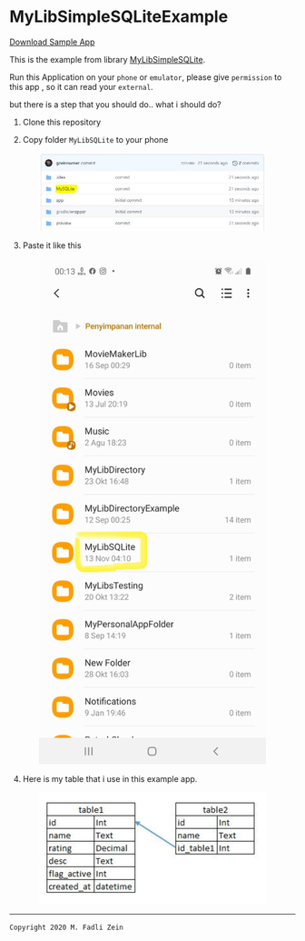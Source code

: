 # MyLibSimpleSQLiteExample

[Download Sample App](https://drive.google.com/file/d/1tuhBMx_d62uQyAIudmUsbWGg3MUCz7zJ/view?usp=sharing)

This is the example from library [MyLibSimpleSQLite](https://github.com/gzeinnumer/EasySQLiteCRUD).

Run this Application on your `phone` or `emulator`, please give `permission` to this app , so it can read your `external`.

but there is a step that you should do.. what i should do?

1. Clone this repository

2. Copy folder `MyLibSQLite` to your phone

<p align="center">
  <img src="https://github.com/gzeinnumer/MyLibSQLiteExample/blob/master/preview/example3.jpg" width="400"/>
</p>

3. Paste it like this

<p align="center">
  <img src="https://github.com/gzeinnumer/MyLibSQLiteExample/blob/master/preview/example2.jpg" width="400"/>
</p>

4. Here is my table that i use in this example app.

<p align="center">
  <img src="https://github.com/gzeinnumer/MyLibSQLiteExample/blob/master/preview/example1.JPG" width="400"/>
</p>

---

```
Copyright 2020 M. Fadli Zein
```
